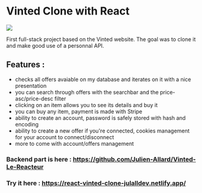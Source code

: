 # Vinted Clone with React

<img src="https://res.cloudinary.com/df4imwogd/image/upload/v1648207560/GitHub/vinted-banner_jmculm.png"/>

First full-stack project based on the Vinted website.
The goal was to clone it and make good use of a personnal API.

## Features :

- checks all offers avaiable on my database and iterates on it with a nice presentation
- you can search through offers with the searchbar and the price-asc/price-desc filter
- clicking on an item allows you to see its details and buy it
- you can buy any item, payment is made with Stripe
- ability to create an account, password is safely stored with hash and encoding
- ability to create a new offer if you're connected, cookies management for your account to connect/disconnect
- more to come with account/offers management

### Backend part is here : https://github.com/Julien-Allard/Vinted-Le-Reacteur

### Try it here : https://react-vinted-clone-julalldev.netlify.app/
